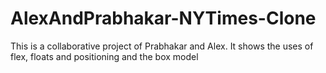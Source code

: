 # AlexAndPrabhakar-NYTimes-Clone
This is a collaborative project of Prabhakar and Alex. It shows the uses of flex, floats and positioning and the box model
